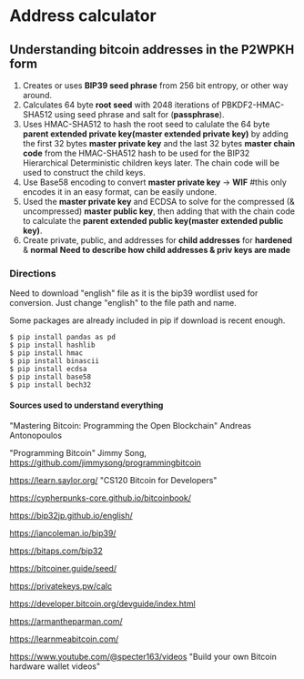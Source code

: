# Address calculator
## Understanding bitcoin addresses in the P2WPKH form
1. Creates or uses **BIP39 seed phrase** from 256 bit entropy, or other way around.
2. Calculates 64 byte **root seed** with 2048 iterations of PBKDF2-HMAC-SHA512 using seed phrase and salt for (**passphrase**).
3. Uses HMAC-SHA512 to hash the root seed to calulate the 64 byte **parent extended private key(master extended private key)** by adding the first 32 bytes **master private key** and the last 32 bytes **master chain code** from the HMAC-SHA512 hash to be used for the BIP32 Hierarchical Deterministic children keys later.  The chain code will be used to construct the child keys.
4. Use Base58 encoding to convert **master private key** -> **WIF** #this only encodes it in an easy format, can be easily undone.
5. Used the **master private key** and ECDSA to solve for the compressed (& uncompressed) **master public key**, then adding that with the chain code to calculate the **parent extended public key(master extended public key)**.
6. Create private, public, and addresses for **child addresses** for **hardened** & **normal**
**Need to describe how child addresses & priv keys are made**

### Directions
Need to download "english" file as it is the bip39 wordlist used for conversion.  Just change "english" to the file path and name.

Some packages are already included in pip if download is recent enough.

    $ pip install pandas as pd
    $ pip install hashlib
    $ pip install hmac
    $ pip install binascii
    $ pip install ecdsa
    $ pip install base58
    $ pip install bech32

#### Sources used to understand everything
"Mastering Bitcoin: Programming the Open Blockchain" Andreas Antonopoulos

"Programming Bitcoin" Jimmy Song, https://github.com/jimmysong/programmingbitcoin

https://learn.saylor.org/  "CS120 Bitcoin for Developers"

https://cypherpunks-core.github.io/bitcoinbook/

https://bip32jp.github.io/english/

https://iancoleman.io/bip39/

https://bitaps.com/bip32

https://bitcoiner.guide/seed/

https://privatekeys.pw/calc

https://developer.bitcoin.org/devguide/index.html

https://armantheparman.com/

https://learnmeabitcoin.com/

https://www.youtube.com/@specter163/videos  "Build your own Bitcoin hardware wallet videos"
